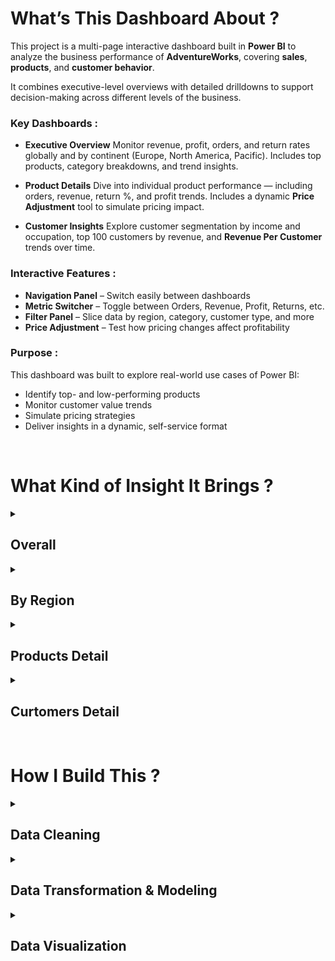 # What’s This Dashboard About ?

This project is a multi-page interactive dashboard built in **Power BI** to analyze the business performance of **AdventureWorks**, covering **sales**, **products**, and **customer behavior**.

It combines executive-level overviews with detailed drilldowns to support decision-making across different levels of the business.


### Key Dashboards :

* **Executive Overview**
  Monitor revenue, profit, orders, and return rates globally and by continent (Europe, North America, Pacific). Includes top products, category breakdowns, and trend insights.

* **Product Details**
  Dive into individual product performance — including orders, revenue, return %, and profit trends. Includes a dynamic **Price Adjustment** tool to simulate pricing impact.

* **Customer Insights**
  Explore customer segmentation by income and occupation, top 100 customers by revenue, and **Revenue Per Customer** trends over time.



### Interactive Features :

* **Navigation Panel** – Switch easily between dashboards
* **Metric Switcher** – Toggle between Orders, Revenue, Profit, Returns, etc.
* **Filter Panel** – Slice data by region, category, customer type, and more
* **Price Adjustment** – Test how pricing changes affect profitability


### Purpose :

This dashboard was built to explore real-world use cases of Power BI:

* Identify top- and low-performing products
* Monitor customer value trends
* Simulate pricing strategies
* Deliver insights in a dynamic, self-service format

<br>

# What Kind of Insight It Brings ?

<details>
  <summary><h2>Overall</h2></summary></summary>

## **KEY INSIGHTS**

### 1. **Overall Strong Financial Performance**

* **Total Revenue:** \$24.9M

* **Total Profit:** \$10.5M

  > The profit margin appears healthy (\~42%), indicating good cost efficiency.

* **Total Orders:** 25.2K

* **Return Rate:** 2.2%

  > This return rate is relatively low, meaning most products are well-received by customers.

<br>

### 2. **Significant Uptrend in Revenue**

* The *Revenue Trending* chart shows **steady and strong growth**, especially after mid-2021.
* Latest monthly revenue is **\$1.83M**, an increase of +3.31% from the previous month.

  > This indicates consistent growth, likely driven by effective product or marketing strategies.

<br>

### 3. **Slight Drop in Monthly Orders**

* Last month's orders: **2,146**, slightly down from the previous month (**2,165**, -0.88%).

  > Even though revenue increased, the number of orders decreased slightly. This may be due to higher average order values or more premium products being purchased.

<br>

### 4. **Top Product Categories**

* **Accessories (17K orders)** is the best-selling category, followed by **Bikes (13.9K)** and **Clothing (7K)**.

  > Focusing on Accessories could deliver strong ROI due to high volume.

<br>

### 5. **Most Ordered and Most Returned Product Types**

* **Most Ordered Product Type:** *Tires and Tubes*
* **Most Returned Product Type:** *Shorts*

  > While *Tires and Tubes* are in high demand, *Shorts* experience high returns. This may point to issues with sizing, quality, or mismatched product expectations.

<br>

### 6. **Products with Highest Return Rates**

* **Sport-100 Helmet (Red & Blue)** have the highest return rates (3.31%).
* **AWC Logo Cap** also stands out with a 3.33% return rate.

  > These products may have potential issues with quality, sizing, or customer expectations that should be investigated.

<br>

## ✅ **STRATEGIC RECOMMENDATIONS**

### A. **Evaluate Products with High Return Rates**

* Conduct customer feedback surveys on *Sport-100 Helmet* and *AWC Logo Cap*.
* Perform quality checks and improve product descriptions (fit, size, materials).

### B. **Capitalize on Accessories Category**

* Run marketing campaigns focused on Accessories, given their high order volume.
* Consider bundling or upselling to increase average order value.

### C. **Boost Order Volume**

* Although revenue is rising, order volume has dropped slightly. Launch promotions to attract new buyers or introduce loyalty programs to increase purchase frequency.

### D. **Reduce Returns in Clothing**

* Since *Shorts* have the highest return rate by type, improve size guides, product material descriptions, and provide clearer product images.

### E. **Continuously Monitor High-Return Products**

* Develop a dedicated dashboard to track return trends by SKU and category over time.

</details>


<details>
  <summary><h2>By Region</h2></summary>

  <details>
    <summary><h3>Europe Region</h3></summary>
    <p>


## **KEY INSIGHTS :**

#### 1. **Moderate Revenue and Profit**

* **Total Revenue:** \$7.8M
* **Total Profit:** \$3.3M
* **Orders:** 7,380
* **Return Rate:** 2.2%

> Compared to the global overview (\$24.9M revenue), Europe contributes **\~31% of revenue** and **\~30% of orders**, showing it is a key market. Profit margin (\~42%) remains consistent.

<br>

#### 2. **Strong Revenue Growth Trend**

* Revenue has shown **consistent growth** from 2020 to 2022, especially accelerating after mid-2021.
* **Latest Monthly Revenue:** \$0.63M (↑ +13.91% MoM)

> Europe is on a healthy growth trajectory and outperformed its previous month.

<br>

#### 3. **Order Volume Increasing**

* **Monthly Orders:** 644, up from 625 last month (↑ +3.04%)
* Revenue and orders are both increasing, indicating **healthy demand** and good customer acquisition or retention.

<br>

#### 4. **Product Category Breakdown**

* **Accessories:** 5.1K orders
* **Bikes:** 4.6K orders
* **Clothing:** 2.0K orders

> Accessories are the top-performing category, consistent with the global trend. Clothing lags behind in both volume and possibly performance.

<br>

#### 5. **High-Return Products**

* **Top Return %:**

  * Sport-100 Helmet, Black → **3.67%**
  * Sport-100 Helmet, Blue → **3.15%**
  * Sport-100 Helmet, Red → **2.79%**

> All variants of *Sport-100 Helmet* show **above-average return rates**, potentially due to sizing or comfort issues specific to European customers.

<br>

#### 6. **Most Ordered and Returned Product Types**

* **Most Ordered Type:** *Tires and Tubes*
* **Most Returned Type:** *Shorts*

> Same product behavior as global level. Shorts are likely suffering from fit/sizing dissatisfaction, which could vary regionally (e.g., EU sizing standards).

<br>

## ✅ **RECOMMENDATIONS**

### A. **Investigate Sport-100 Helmet Returns**

* All color variants have high return rates.

  * Consider region-specific adjustments (size chart in EU standards).
  * Conduct reviews or surveys in UK, France, and Germany to pinpoint issues.

### B. **Optimize Accessories Strategy**

* Accessories remain the most popular category.

  * Launch targeted promotions in EU markets for bestsellers.
  * Consider bundling accessories to lift average order value.

### C. **Improve Clothing Experience**

* Since *Shorts* are still the most returned product type:

  * Enhance product descriptions (materials, sizing charts with local standards).
  * Offer virtual try-on tools or size recommendation widgets if available.

### D. **Maintain Growth Momentum**

* Europe shows a strong MoM increase in revenue and orders.

  * Maintain or expand localized marketing strategies (e.g., language-specific campaigns).
  * Monitor seasonal impacts—prepare for peak periods with inventory and support.

    </p>
  </details>

  <details>
    <summary><h3>North America Region</h3></summary>
    <p>

## KEY INSIGHTS :

#### 1. **Strong Performance with Slight Monthly Decline**

* **Total Revenue:** \$9.7M
* **Total Profit:** \$4.1M
* **Orders:** 11.7K
* **Return Rate:** 2.1%

> North America contributes \~39% of total orders and \~39% of revenue globally, highlighting its strategic importance. Profit margin (\~42%) is in line with other regions.

<br>

#### 2. **Consistent Long-Term Growth with Recent Dip**

* Revenue has shown a **strong long-term growth trend**, but:

  * **Latest Monthly Revenue:** \$0.75M
  * **Down from Previous Month:** \$0.81M (↓ -7.55%)

> This is the **first significant monthly drop** among the dashboards. It might be seasonal or tied to campaign fatigue.

<br>

#### 3. **Order Volume Also Declining**

* **Monthly Orders:** 1,023, down from 1,074 (↓ -4.75%)

> A dip in both revenue and order count signals **potential early warning signs** of softening demand or competition.

<br>

#### 4. **Product Category Overview**

* **Accessories:** 8.4K orders (strongest)
* **Bikes:** 5.3K orders
* **Clothing:** 3.5K orders

> Accessories are again the leading category. However, **Clothing has relatively strong demand in North America** compared to Europe.

<br>

#### 5. **High Return Rate Products**

* **Top Return %:**

  * Sport-100 Helmet, Blue → 3.79%
  * HL Mountain Tire → 3.69%
  * Sport-100 Helmet, Red → 3.38%
  * Sport-100 Helmet, Black → 2.50%

> Helmets remain **problematic across regions**. HL Mountain Tire return rate is relatively high for a non-clothing item.

<br>

#### 6. **Most Ordered and Returned Product Types**

* **Most Ordered Type:** *Tires and Tubes*
* **Most Returned Type:** *Shorts*

> *Shorts* consistently appear across all regions as the most returned item, pointing to a **global product design or sizing issue**.

<br>

## ✅ **RECOMMENDATIONS**

### A. **Address the Monthly Decline in Revenue and Orders**

* Investigate root causes:

  * Was there a campaign that ended?
  * Is there competitor pressure?
* Consider launching a **targeted reactivation campaign** in US/Canada to drive volume.

### B. **Review Product Return Issues (Helmets & HL Mountain Tire)**

* Conduct QA and collect reviews for:

  * *Sport-100 Helmets* (all variants)
  * *HL Mountain Tire*
* Region-specific feedback could uncover **design or performance issues in North America terrain or climate**.

### C. **Strengthen Accessories Growth**

* With Accessories performing strongly:

  * Launch bundles or seasonal promotions (e.g. back-to-school kits, holiday gear packs).
  * Introduce loyalty points or cross-sell with helmets.

### D. **Fix Global Issue with Shorts**

* Consistently high return rate across all regions signals:

  * Likely **product sizing, fit, or material mismatch**.
  * Consider relaunching *Shorts* with improved fit guide or alternate sizing schemes (US vs EU).

### E. **Monitor North America Trends Closely**

* This is the only region showing **short-term decline** despite long-term growth.
* Monitor next month’s performance to decide if corrective action (pricing, ads, assortment) is needed.

    </p>
  </details>

  <details>
    <summary><h3>Pacific Region</h3></summary>
    <p>

## KEY INSIGHTS : 

#### 1. **Smallest Region by Volume, Yet Stable**

* **Total Revenue:** \$7.4M
* **Total Profit:** \$3.1M
* **Orders:** 6,060
* **Return Rate:** 2.3%

> Pacific contributes roughly **30% of Europe’s orders** and **\~25% of North America's revenue**, showing it’s a smaller market but still profitable. The **profit margin (\~42%)** remains healthy and consistent with other regions.

<br>

#### 2. **Sustained Growth with Positive Monthly Momentum**

* The revenue trend shows **steady growth** since 2021.
* **Monthly Revenue:** \$0.45M, up from \$0.41M (↑ +10.56%)
* **Monthly Orders:** 479, up from 466 (↑ +2.79%)

> Growth is visible both in **topline (revenue)** and **volume (orders)**, showing strong regional performance and potential.

<br>

#### 3. **Product Category Overview**

* **Bikes** lead with 4.0K orders
* **Accessories** follow with 3.5K
* **Clothing** at 1.5K

> Unlike other regions, **Bikes outperform Accessories** in this market — indicating that Australia might be more sports/cycling-enthusiast driven.

<br>

#### 4. **Returns Are Concentrated in Helmets**

* **Top Return %:**

  * Sport-100 Helmet, Red → **4.19%**
  * Sport-100 Helmet, Blue → **2.47%**
  * Water Bottle – 30 oz. → **2.43%**

> *Sport-100 Helmet, Red* has the highest return rate **across all regions** here. Helmet sizing/design may not fit Australian consumer expectations.

<br>

#### 5. **Most Ordered & Most Returned Product Types**

* **Most Ordered:** *Road Bikes*
* **Most Returned:** *Vests*

> *Road Bikes* are dominating the Australian market, confirming a trend toward **recreational or competitive cycling**. Meanwhile, *Vests* may not match seasonal needs or sizing standards.

<br>

## ✅ **RECOMMENDATIONS**

### A. **Investigate Helmet Returns**

* *Sport-100 Helmet, Red* has a **4.19% return rate**, the highest in any region.

  * Review product fit, design, and local regulations (e.g., safety certifications specific to Australia).
  * Consider region-specific sizing or helmet models.

### B. **Expand Bike Product Strategy**

* Since **Road Bikes** dominate:

  * Promote high-end and beginner road bike models.
  * Consider accessories or gear bundling specifically for road cyclists.

### C. **Monitor and Fix Vest Returns**

* As *Vests* are the most returned item:

  * Analyze returns reason codes (fit, material, seasonality).
  * Localize sizing charts or adapt product offering to climate and preferences in Australia.

### D. **Support Steady Growth with Regional Campaigns**

* Leverage the momentum (↑10% MoM revenue):

  * Launch **seasonal promotions** tied to cycling events, local holidays, or summer/winter sports.
  * Explore **partnerships with local cycling clubs or outdoor communities**.

    </p>
  </details>

</details>


<details>
  <summary><h2>Products Detail</h2></summary>

## ⛳ Product Focus: **Sport-100 Helmet, Red**

### Context & Importance :

Among the top 10 best-selling products in the AdventureWorks catalog, the **Sport-100 Helmet, Red** stands out — not just for its high order volume and revenue, but for a critical issue that risks eroding its long-term profitability: an **exceptionally high return rate of 3.33%**, the highest in its category.

This analysis dives into the underlying performance, return behavior over time, and actionable steps to mitigate the risk — transforming this product from a revenue driver with liabilities into a more stable and profitable asset.



### Performance Highlights :

The product has performed **strongly in terms of demand**:

* **2,099 total orders**, placing it **#5** in overall order volume
* **\$73,444 in revenue**, ranked **#2** among the top 10
* But with a **return rate of 3.33%**, this product generates more returned units than any other top product

Despite its commercial potential, the **monthly KPIs reveal underperformance** relative to expectations:

* Orders: **47 vs target 54**
* Revenue: **\$1,645 vs target \$1,886**
* Profit: **\$1,029 vs target \$1,181**

This underperformance is likely **driven by return-related losses**, as refunds, restocking, and logistics eat into margins.



### Return Rate Trend – What the Data Reveals :

A closer look at the return rate trend from 2021–2022 reveals **volatile and concerning behavior**:

* In **Q1 2022**, return rates spiked dramatically — **exceeding 30%** at their peak.
* This was preceded by a relatively stable period in **late 2021**, where return rates hovered around **10%**, showing that **the product can perform consistently under the right conditions**.
* After the spike, the rate gradually declined, but **never stabilized**, and showed another uptick around **May–June 2022**.

These spikes likely stem from:

* **Post-holiday returns** (gifting mismatch)
* **Product quality inconsistencies** across production batches
* **Sizing misunderstandings** or inaccurate product descriptions
* Potential **regional misalignment**, where helmet sizing or regulations don’t match customer expectations (e.g., Australia vs Europe)



### ⚠️ Key Challenges Identified :

* **Profitability erosion** due to high return rates
* **Inconsistent customer experience**, risking trust and satisfaction
* **Unmet performance targets**, despite strong demand
* **Operational inefficiencies**, possibly tied to QA or product-market fit



## ✅ Recommendations & Next Steps :

To address both performance underachievement and return volatility, the following multi-pronged strategy is recommended:

### 1. Deep-Dive Return Investigation

* Survey customers who returned this helmet to capture **why** (size, comfort, expectation mismatch, safety perception, etc.)
* Cross-check return timing with **batch production records**
* Localize feedback (e.g., Are returns higher in the Pacific than in Europe?)

### 2. Fix Sizing and Product Communication

* Add a detailed **helmet sizing guide** with measurements in cm/inches
* Include **fit suggestions** (e.g., snug/loose fit) and **model visuals**
* Clarify any safety compliance by region (e.g., certifications for AU/EU/US markets)

### 3. Quality Control & Batch Audits

* Flag this SKU for **enhanced quality assurance**, especially if spikes align with specific production periods
* Consider doing **smaller batch releases** post-fix to validate improvements

### 4. Strategic Pricing & Bundling

* Simulated scenarios show that **a 5–10% price increase** does not heavily impact adjusted profit
* Consider bundling with accessories (e.g., pads, gloves) to increase perceived value and reduce standalone return risk

### 5. Monitoring & Early Warning Triggers

* Set up **weekly alerts** if return rates exceed a 15% threshold
* Link return data to customer service reports, product reviews, or channel-specific behavior


### Summary :

> The **Sport-100 Helmet, Red** presents a classic case of a high-potential product undermined by operational blind spots. It sells well, generates strong revenue, and is clearly in demand — but without intervention, its **volatile return pattern** threatens both margins and customer experience.
>
> By improving product communication, enhancing QA, segmenting return causes, and strategically adjusting price and bundling, this product can evolve from a risk to a resilient revenue engine.



</details>



<details>
  <summary><h2>Curtomers Detail</h2></summary>

### Period Covered: Jan 2020 – Jul 2022


##  **Customer Overview**

| Metric                                   | Value                                 |
| ---------------------------------------- | ------------------------------------- |
| **Unique Customers**                     | 17,400                                |
| **Average Revenue per Customer**         | \$1,431                               |
| **Top Customer (by Revenue)**            | Mr. Maurice Shan – \$12.4K (6 orders) |
| **Total Revenue from Top 100 Customers** | \$615,329 (1,272 orders)              |



##  **Trend Analysis**

### 1.  **Declining Revenue per Customer**

* The average revenue per customer **dropped from \$3,000+ in early 2020 to \~\$1,000 in 2022**.
* Two sharp declines occurred:

  * **Mid-2020** and **mid-2021**, possibly due to:

    * Influx of lower-spending customers
    * Product or pricing model change
    * Shift to volume-focused strategy

### 2. **Growth in Total Customers**

* The total customer base increased steadily from 2021 onwards.
* Suggests success in **acquisition**, but **retention and spend per customer are weakening**.



## **Customer Segmentation Insights**

### **By Income Level**

* **Low income:** 10.3K orders
* **Average income:** 11.6K orders (🔝 dominant)
* **High income:** 2.8K orders

> The brand primarily appeals to the **middle-income segment**, leaving **high-income potential untapped**.



###  **By Occupation**

* **Professionals:** 7.9K orders (🔝 highest)
* **Skilled Manual:** 6.0K orders
* **Management:** 4.4K orders

> Strong traction among **Professionals**, but **Management** could be targeted more strategically.



###  **Top 100 Customers**

* Represent a **small, high-value segment** (\~0.6% of customer base).
* Average spend per top customer: **\~\$6.1K**
* Opportunity to **retain and grow** this cohort with VIP programs or early-access deals.



## **Risks & Concerns**

* **Customer value erosion** over time could hurt profitability.
* **High-value customers may be churning or not returning** as frequently.
* **Heavy reliance on mid-income & professional segments** may limit diversification.



## ✅ **Recommendations**

### A. **Upsell to High-Income Segment**

* Launch premium product lines or exclusive bundles.
* Target campaigns with prestige, sustainability, or advanced tech messaging.

### B. **Re-engage Top Customers**

* Personalized follow-ups, loyalty rewards, or subscription-based benefits.

### C. **Improve Revenue per Customer**

* Implement tiered loyalty programs (Silver/Gold/Platinum).
* Offer incentives for increasing basket size or repeat purchases.

### D. **Deep-Dive into Drop-off Causes**

* Investigate 2020 & 2021 revenue drops:

  * Product line changes?
  * Shift in pricing?
  * Shift to B2C from B2B?

### E. **Strengthen High-Value Customer Retention**

* Create dashboards to monitor:

  * Return rate of top 5% of customers
  * Order frequency trends
  * Cart abandonment (if available)


</details>
 <br>
 
# How I Build This ?

<details>
  <summary><h2>Data Cleaning</h2></summary>

* Renamed tables and fields to make them more **readable** and consistent across the model.
* Standardized **data types** (e.g., date, numeric, text) to ensure accurate calculations and visualizations.
* Identified and handled **duplicate records** and **blank values** to maintain data integrity.
 <br>
</details>

 
<details>
  <summary><h2>Data Transformation & Modeling</h2></summary>

* **Merged Sales Datasets (2020–2022):** Combined separate yearly sales datasets into a single fact table for a unified analysis.
* **Calendar Lookup Table:** Built a date hierarchy (Year > Quarter > Month > Day) to support time-based analysis and period comparisons.
* **Customer Lookup Table:** Added a **Full Name** column by concatenating first and last names for better readability in visuals.
* **Territory Lookup Table:** Created a **territory hierarchy** (Continent > Country) to enable drill-down geographic analysis.
* **Measure Table:** Organized all DAX measures into a central table for better manageability.
* Defined **one-to-many relationships** between fact tables (Sales) and dimension tables (Calendar, Customers, Products, Territory) following a **star schema** for optimized performance and clean DAX logic.



## **Slicer Tables**

These custom tables were added to enhance interactivity and support dynamic analysis:

* **Customer Metric Adjustment:** Toggle between viewing trends for total customers and average revenue per customer over time.
* **Price Adjustment (%):**

  ```DAX
  Price Adjustment (%) = GENERATESERIES(-1, 1, 0.1)
  ```

  Allows simulation of pricing scenarios from -100% to +100% in 10% increments.
* **Product Matrix Selection:** Enables users to analyze revenue, profit, return rate, and order trends for specific products over time.



## **DAX Measures :**

#### Base Measures

* `Total Revenue`, `Total Orders`, `Total Profit`, `Total Return`, `Return Rate`
* `Total Customers`, `Average Revenue per Customer`

#### Previous Month Measures

* `Prev. Month Revenue`, `Prev. Month Orders`, `Prev. Month Returns`

> Used for month-over-month trend comparisons.

#### Target Measures

* `Orders Target`, `Revenue Target`, `Profit Target`

> To benchmark actual performance against predefined goals.

#### Further Analysis Measures

* Additional DAX measures created as **reserves for future analysis**.
* Not currently used in the dashboard visuals but prepared to enable deeper insights when required.

<br>
</details>


<details>
  <summary><h2>Data Visualization</h1></summary>

  <details>
    <summary><h3>Executive Dasboard</h3></summary>
    <p>

    
<p align="center">
  <img src="https://github.com/user-attachments/assets/bafc3f57-6d11-471f-84c3-cc8e89e01e47" alt="Data Model Diagram" width="500">
</p>


## 1️⃣ Purpose

This dashboard serves as a **comprehensive executive summary** of AdventureWorks' overall sales performance, designed to provide key stakeholders with a quick and actionable view of business health across three years of data. It helps answer questions such as:

* How is the business performing in terms of revenue, profit, and orders?
* Which product categories and SKUs are driving sales or returns?
* How do monthly trends evolve over time?
* What products may need attention based on performance and return behavior?



## 2️⃣ Measures Used

* **Total Revenue**
* **Total Profit**
* **Total Orders**
* **Return Rate (%)**
  


## 3️⃣ Reason for Choosing This Visualization

* **Multiple Layers of Insight**: Combines high-level KPIs (top row) with temporal trends, product-level insights, and categorical breakdowns in one cohesive layout.
* **Executive-friendly**: Top KPIs are prominently displayed with clear font hierarchy and contrasting color for instant readability.
* **Trend Tracking**: The revenue line chart with a moving average baseline helps detect seasonal performance, growth, or disruptions.
* **Action-Oriented**: Highlighting return rates in the product table (with red shading) draws attention to problematic SKUs.
* **Comparative Context**: Monthly comparisons help users monitor short-term changes while staying aligned with long-term trends.
* **Category-Level Insight**: Bar chart on the right shows where the bulk of orders are coming from, helping guide strategic focus.



✅ This dashboard is particularly effective as an **entry point into deeper analysis**, enabling decision-makers to identify areas worth drilling into — such as regional dashboards, product diagnostics, or customer segmentation views.

        
  </p>
  </details>



  <details>
    <summary><h3>Product Detail Dasboard</h3></summary>
    <p>


<p align="center">
  <img src="https://github.com/user-attachments/assets/f5f8864c-b2f3-484d-a02d-9019e8322b75" alt="Data Model Diagram" width="500">
</p>



#### 1️⃣ Purpose 
This dashboard is designed to perform a **deep-dive diagnostic analysis** on an individual product—**Sport-100 Helmet, Red**—focusing on its performance across revenue, profit, and return rate. It enables users to:

* Evaluate how the product is performing **against sales targets**.
* Track **profitability trends**, including how profit changes under **simulated price adjustments**.
* Analyze the **return rate volatility** over time to understand post-sale customer dissatisfaction.
* Use **dynamic toggles (Product Matrix Selector)** to switch between performance metrics for time-based trend comparison.

This supports more informed **product-level decisions**, such as pricing strategy, promotional planning, or quality control.



#### 2️⃣ Measures Displayed

1. **Performance vs Target**

   * Monthly Orders vs Target → (206 / 270)
   * Monthly Revenue vs Target → (\$7,208 / \$9,430)
   * Monthly Profit vs Target → (\$4,512 / \$5,903)

2. **Profitability Tracking**

   * **Total Profit** (black line)
   * **Adjusted Profit** (cyan line), based on +10% price increase simulation

3. **Return Rate Trend**

   * Area chart showing **Return %** trend over time, visualizing spikes and dips in product return behavior.

4. **Interactive Elements**

   * **Price Adjustment (%)** → slider allows simulation of different price scenarios (e.g., +10% in this view).
   * **Product Matrix Selection** → enables user to switch between Orders, Revenue, Profit, Return, or Return % for time-based analysis.



#### 3️⃣ Reason for Choosing This Visualization

This multi-layered visual layout is chosen to provide a **360-degree view** of product health, all in one place. The reasons include:

* **KPI Gauges** offer a quick glance at target performance gaps.
* **Line charts with adjustable parameters** (e.g., price) allow for **what-if analysis**, giving business users tools to simulate outcomes.
* **Return rate trend** helps uncover post-sale pain points and detect quality or expectation issues.
* The interactive matrix selector encourages **exploratory analysis**, empowering users to diagnose beyond standard KPIs.

This design enables data-driven decisions around **product improvement, marketing strategies, or pricing adjustments**, especially for products showing warning signs like high return rates or underperformance.


        
</p>
  </details>



  <details>
    <summary><h3>CusTomers Details Dashboard</h3></summary>
    <p>

<p align="center">
  <img src="https://github.com/user-attachments/assets/b542d34a-8431-4323-9371-6842b016a08f" alt="Data Model Diagram" width="500">
</p>




#### 1️⃣ Purpose 

This dashboard is designed to provide a **comprehensive view of customer behavior and value**. It helps stakeholders understand:

* How many unique customers are contributing to revenue.
* The **average revenue per customer**, showing how customer value changes over time.
* Segmentation of customer orders by **income level** and **occupation**, to identify high-value demographic groups.
* Top 100 customers by revenue and their individual contribution to the business.
* Trends in customer base growth and revenue per customer across different time periods.

This enables marketing, sales, and strategy teams to focus on **retention of high-value customers** and to design targeted campaigns.



#### 2️⃣ Measures Displayed

* **Unique Customers**: Total distinct customers (17.4K).
* **Revenue Per Customer**: Average revenue generated per customer (\$1,431).
* **Customer Trend Metrics**:

  * Total Customers (line chart with trendline).
  * Revenue Per Customer (toggle option in the line chart).
* **Customer Segmentation**:

  * Pie charts showing order distribution by income level (High, Average, Low).
  * Pie charts showing order distribution by occupation (Management, Professional, Skilled Manual).
* **Top 100 Customers Table**:

  * Customer name, total orders, and revenue contribution.
* **Top Customer Highlight**:

  * Shows the customer with the highest revenue, including total orders and revenue generated.



#### 3️⃣ Reason for Choosing This Visualization
This visualization was chosen because it brings together **key customer-related metrics and demographics in a single interactive view**, allowing users to:

* Quickly identify the most valuable customers and demographic segments.
* Monitor trends in customer acquisition and spending habits over time with the toggle for Total Customers vs. Revenue Per Customer.
* Explore detailed customer data (Top 100 table) while keeping a high-level summary (KPI cards).
* Understand customer diversity and segment performance using **visual groupings (donut charts)** for income and occupation.

By combining **high-level KPIs, trend analysis, and granular details**, this design supports **strategic decisions** about customer retention, loyalty programs, and market targeting.


✅ This dashboard acts as a **bridge between sales performance and customer analytics**, enabling a deeper understanding of the “who” behind revenue figures.
    
</p>
  </details>

</details>



</details>



